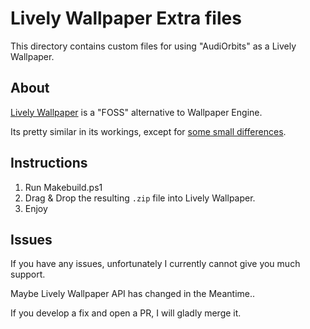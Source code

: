 # Lively Wallpaper Extra files

This directory contains custom files for using "AudiOrbits" as a Lively Wallpaper.

## About

[Lively Wallpaper](https://github.com/rocksdanister/lively) is a "FOSS" alternative to Wallpaper Engine.

Its pretty similar in its workings, except for [some small differences](https://github.com/rocksdanister/lively/wiki/Web-Guide-IV-:-Interaction).

## Instructions

1. Run Makebuild.ps1
2. Drag & Drop the resulting `.zip` file into Lively Wallpaper.
3. Enjoy

## Issues

If you have any issues, unfortunately I currently cannot give you much support.

Maybe Lively Wallpaper API has changed in the Meantime..

If you develop a fix and open a PR, I will gladly merge it.
